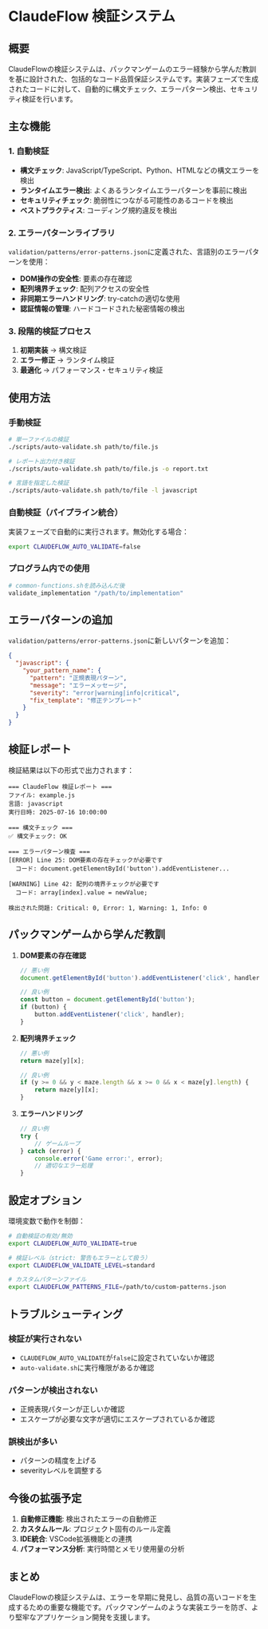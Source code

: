 # ClaudeFlow 検証システム

## 概要

ClaudeFlowの検証システムは、パックマンゲームのエラー経験から学んだ教訓を基に設計された、包括的なコード品質保証システムです。実装フェーズで生成されたコードに対して、自動的に構文チェック、エラーパターン検出、セキュリティ検証を行います。

## 主な機能

### 1. 自動検証
- **構文チェック**: JavaScript/TypeScript、Python、HTMLなどの構文エラーを検出
- **ランタイムエラー検出**: よくあるランタイムエラーパターンを事前に検出
- **セキュリティチェック**: 脆弱性につながる可能性のあるコードを検出
- **ベストプラクティス**: コーディング規約違反を検出

### 2. エラーパターンライブラリ
`validation/patterns/error-patterns.json`に定義された、言語別のエラーパターンを使用：

- **DOM操作の安全性**: 要素の存在確認
- **配列境界チェック**: 配列アクセスの安全性
- **非同期エラーハンドリング**: try-catchの適切な使用
- **認証情報の管理**: ハードコードされた秘密情報の検出

### 3. 段階的検証プロセス
1. **初期実装** → 構文検証
2. **エラー修正** → ランタイム検証
3. **最適化** → パフォーマンス・セキュリティ検証

## 使用方法

### 手動検証
```bash
# 単一ファイルの検証
./scripts/auto-validate.sh path/to/file.js

# レポート出力付き検証
./scripts/auto-validate.sh path/to/file.js -o report.txt

# 言語を指定した検証
./scripts/auto-validate.sh path/to/file -l javascript
```

### 自動検証（パイプライン統合）
実装フェーズで自動的に実行されます。無効化する場合：
```bash
export CLAUDEFLOW_AUTO_VALIDATE=false
```

### プログラム内での使用
```bash
# common-functions.shを読み込んだ後
validate_implementation "/path/to/implementation"
```

## エラーパターンの追加

`validation/patterns/error-patterns.json`に新しいパターンを追加：

```json
{
  "javascript": {
    "your_pattern_name": {
      "pattern": "正規表現パターン",
      "message": "エラーメッセージ",
      "severity": "error|warning|info|critical",
      "fix_template": "修正テンプレート"
    }
  }
}
```

## 検証レポート

検証結果は以下の形式で出力されます：

```
=== ClaudeFlow 検証レポート ===
ファイル: example.js
言語: javascript
実行日時: 2025-07-16 10:00:00

=== 構文チェック ===
✅ 構文チェック: OK

=== エラーパターン検査 ===
[ERROR] Line 25: DOM要素の存在チェックが必要です
  コード: document.getElementById('button').addEventListener...

[WARNING] Line 42: 配列の境界チェックが必要です
  コード: array[index].value = newValue;

検出された問題: Critical: 0, Error: 1, Warning: 1, Info: 0
```

## パックマンゲームから学んだ教訓

1. **DOM要素の存在確認**
   ```javascript
   // 悪い例
   document.getElementById('button').addEventListener('click', handler);
   
   // 良い例
   const button = document.getElementById('button');
   if (button) {
       button.addEventListener('click', handler);
   }
   ```

2. **配列境界チェック**
   ```javascript
   // 悪い例
   return maze[y][x];
   
   // 良い例
   if (y >= 0 && y < maze.length && x >= 0 && x < maze[y].length) {
       return maze[y][x];
   }
   ```

3. **エラーハンドリング**
   ```javascript
   // 良い例
   try {
       // ゲームループ
   } catch (error) {
       console.error('Game error:', error);
       // 適切なエラー処理
   }
   ```

## 設定オプション

環境変数で動作を制御：

```bash
# 自動検証の有効/無効
export CLAUDEFLOW_AUTO_VALIDATE=true

# 検証レベル（strict: 警告もエラーとして扱う）
export CLAUDEFLOW_VALIDATE_LEVEL=standard

# カスタムパターンファイル
export CLAUDEFLOW_PATTERNS_FILE=/path/to/custom-patterns.json
```

## トラブルシューティング

### 検証が実行されない
- `CLAUDEFLOW_AUTO_VALIDATE`が`false`に設定されていないか確認
- `auto-validate.sh`に実行権限があるか確認

### パターンが検出されない
- 正規表現パターンが正しいか確認
- エスケープが必要な文字が適切にエスケープされているか確認

### 誤検出が多い
- パターンの精度を上げる
- severityレベルを調整する

## 今後の拡張予定

1. **自動修正機能**: 検出されたエラーの自動修正
2. **カスタムルール**: プロジェクト固有のルール定義
3. **IDE統合**: VSCode拡張機能との連携
4. **パフォーマンス分析**: 実行時間とメモリ使用量の分析

## まとめ

ClaudeFlowの検証システムは、エラーを早期に発見し、品質の高いコードを生成するための重要な機能です。パックマンゲームのような実装エラーを防ぎ、より堅牢なアプリケーション開発を支援します。